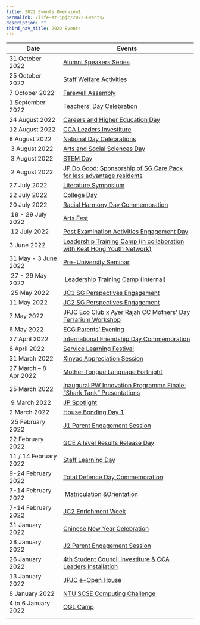 ```yaml
---
title: 2022 Events Overview1
permalink: /life-at-jpjc/2022-Events/
description: ""
third_nav_title: 2022 Events
---
```

| Date | Events | 
| -------- | -------- |
|31 October 2022     |[Alumni Speakers Series](https://www.google.com/url?q=https://www.jpjc.moe.edu.sg/life-at-jpjc/2022-Events/AlumniSpeakersSeries/&sa=D&source=editors&ust=1670864634402035&usg=AOvVaw1Y4S8-ejpr1z_yVvXkmTzB)   | 
| 25 October 2022 | [Staff Welfare Activities](https://www.google.com/url?q=https://www.jpjc.moe.edu.sg/life-at-jpjc/2022-Events/StaffWelfareActivities/&sa=D&source=editors&ust=1670864634402905&usg=AOvVaw0w9-X9ItxA2KOD_seCRJZw) |
|   7 October 2022  |  [Farewell Assembly](https://www.google.com/url?q=https://www.jpjc.moe.edu.sg/life-at-jpjc/2022-Events/FarewellAssembly/&sa=D&source=editors&ust=1670864634403674&usg=AOvVaw3yrJbffxDTgDzu7xN67glk)   | 
| 1 September 2022| [Teachers’ Day Celebration](https://www.google.com/url?q=https://www.jpjc.moe.edu.sg/life-at-jpjc/2022-Events/TeachersDayCelebration/&sa=D&source=editors&ust=1670864634404387&usg=AOvVaw3aXaIFIxKi63G2DMnsZ2BX) |
|  24 August 2022   |   [Careers and Higher Education Day](https://www.google.com/url?q=https://www.jpjc.moe.edu.sg/life-at-jpjc/2022-Events/CareersandHigherEducationDay/&sa=D&source=editors&ust=1670864634405172&usg=AOvVaw0HEs6bPU_QS7XvJT7IWI8m)  | 
|12 August 2022| [CCA Leaders Investiture](https://www.google.com/url?q=https://www.jpjc.moe.edu.sg/life-at-jpjc/2022-Events/CCALeadersInvestiture/&sa=D&source=editors&ust=1670864634405913&usg=AOvVaw1PDq4PPczQ8bd1U82iUi5J)|
|    8 August 2022 |    [National Day Celebrations](https://www.google.com/url?q=https://staging.d1kt1aspitrtfv.amplifyapp.com/life-at-jpjc/2022-Events/nationaldaycelebrations/&sa=D&source=editors&ust=1670867751928221&usg=AOvVaw0ghGYlPscYhEYHN6NY7VAi) | 
|   3 August 2022   |   [Arts and Social Sciences Day](https://www.google.com/url?q=https://jpjc.moe.edu.sg/life-at-jpjc-1/2022-events/arts-and-social-sciences-day&sa=D&source=editors&ust=1670867751928897&usg=AOvVaw1BmS0bGD-QiB41O8mup30j)  | 
|    3 August 2022  |    [STEM Day](https://www.google.com/url?q=https://www.jpjc.moe.edu.sg/life-at-jpjc/2022-Events/stemday/&sa=D&source=editors&ust=1670867751929475&usg=AOvVaw00hb98Cs3Q1ADc00ulIcGB) | 
|    2 August 2022  |    [JP Do Good: Sponsorship of SG Care Pack for less advantage residents](https://www.google.com/url?q=https://www.jpjc.moe.edu.sg/life-at-jpjc/2022-Events/jpdogood/&sa=D&source=editors&ust=1670867751930093&usg=AOvVaw0NF_cGj9B21WQsslJw0jlK) | 
|  27 July 2022   |  [Literature Symposium](https://www.google.com/url?q=https://www.jpjc.moe.edu.sg/life-at-jpjc/2022-Events/LiteratureSymposium/&sa=D&source=editors&ust=1670867751930694&usg=AOvVaw0VUo3Q4e6wduGhnPai5Efe)   | 
|   22 July 2022  |  [College Day](https://www.jpjc.moe.edu.sg/life-at-jpjc/2022-Events/collegeday/)  | 
|     20 July 2022|     [Racial Harmony Day Commemoration](https://www.google.com/url?q=https://jpjc.moe.edu.sg/life-at-jpjc-1/2022-events/racial-harmony-day-commemoration&sa=D&source=editors&ust=1670864634410892&usg=AOvVaw1N9rF9nG_hTGmvGqR2_rmE)| 
|   18 - 29 July 2022   |  [Arts Fest](https://www.google.com/url?q=https://jpjc.moe.edu.sg/life-at-jpjc-1/2022-events/arts-fest&sa=D&source=editors&ust=1670864634411652&usg=AOvVaw1bQDTBZbtaVHOtPCD9NRAc)   | 
|     12 July 2022 |   [Post Examination Activities Engagement Day](https://www.google.com/url?q=https://jpjc.moe.edu.sg/life-at-jpjc-1/2022-events/post-examination-activities-engagement-day&sa=D&source=editors&ust=1670864634412459&usg=AOvVaw1rEcRVU_yZEbJg_OyZ33Gc)  | 
|   3 June 2022  |    [Leadership Training Camp (in collaboration with Keat Hong Youth Network)](https://www.google.com/url?q=https://jpjc.moe.edu.sg/life-at-jpjc-1/2022-events/leadership-training-camp-in-collaboration-with-keat-hong-youth-network&sa=D&source=editors&ust=1670864634413294&usg=AOvVaw3epF6Iq6MtRxsdke0pLnOV) | 
|  31 May - 3 June 2022   |    [Pre-University Seminar](https://www.google.com/url?q=https://jpjc.moe.edu.sg/life-at-jpjc-1/2022-events/pre-university-seminar&sa=D&source=editors&ust=1670864634414029&usg=AOvVaw3dl2_yYi7QfKHH7DjN-8RC) | 
|    27 - 29 May 2022  |   [Leadership Training Camp (Internal)](https://www.google.com/url?q=https://jpjc.moe.edu.sg/life-at-jpjc-1/2022-events/leadership-training-camp-internal&sa=D&source=editors&ust=1670864634414776&usg=AOvVaw38ZCKjWvEXzH26QEpKM_p-)   | 
|  25 May 2022    |    [JC1 SG Perspectives Engagement](https://www.google.com/url?q=https://jpjc.moe.edu.sg/life-at-jpjc-1/2022-events/jc1-sg-perspectives-engagement&sa=D&source=editors&ust=1670864634415554&usg=AOvVaw0DNxWGBfb5ivIKyy2UK2hG) | 
|   11 May 2022  |  [JC2 SG Perspectives Engagement](https://www.google.com/url?q=https://jpjc.moe.edu.sg/life-at-jpjc-1/2022-events/jc2-sg-perspectives-engagement&sa=D&source=editors&ust=1670864634416329&usg=AOvVaw1iTAMSt6T86f3vOgeYP1sC)   | 
|  7 May 2022   | [JPJC Eco Club x Ayer Rajah CC Mothers' Day Terrarium Workshop](https://www.google.com/url?q=https://jpjc.moe.edu.sg/life-at-jpjc-1/2022-events/jpjc-eco-club-x-ayer-rajah-cc-mothers-day-terrarium-workshop&sa=D&source=editors&ust=1670864634417170&usg=AOvVaw3pnUE0lh2KccEw6o07kIx8)    | 
|   6 May 2022  |   [ECG Parents’ Evening](https://www.google.com/url?q=https://jpjc.moe.edu.sg/life-at-jpjc-1/2022-events/ecg-parents-evening&sa=D&source=editors&ust=1670864634417915&usg=AOvVaw3QmOwM4MbK_UNWvVvlugho)  | 
|    27 April 2022 |    [International Friendship Day Commemoration](https://www.google.com/url?q=https://jpjc.moe.edu.sg/life-at-jpjc-1/2022-events/international-friendship-day-commemoration&sa=D&source=editors&ust=1670864634418672&usg=AOvVaw013iACH0ikvZzAHzGP2o0J) | 
|    6 April 2022 |  [Service Learning Festival](https://www.google.com/url?q=https://jpjc.moe.edu.sg/life-at-jpjc-1/2022-events/service-learning-festival&sa=D&source=editors&ust=1670864634419388&usg=AOvVaw0etxNeyzu5C_irZ6gE-q_k)   | 
|  31 March 2022   | [Xinyao Appreciation Session](https://www.google.com/url?q=https://jpjc.moe.edu.sg/life-at-jpjc-1/2022-events/xinyao-appreciation-session&sa=D&source=editors&ust=1670864634420129&usg=AOvVaw1hjjO4lnBLD_RXW4y9XxMA)    | 
|   27 March – 8 Apr 2022  |  [Mother Tongue Language Fortnight](https://www.google.com/url?q=https://jpjc.moe.edu.sg/life-at-jpjc-1/2022-events/mother-tongue-language-fortnight&sa=D&source=editors&ust=1670864634420842&usg=AOvVaw19o08nvctM4SsBZHHSL-tp)   | 
| 25 March 2022 |    [Inaugural PW Innovation Programme Finale: “Shark Tank” Presentations](https://www.google.com/url?q=https://jpjc.moe.edu.sg/life-at-jpjc-1/2022-events/inaugural-pw-innovation-programme-finale-shark-tank-presentations&sa=D&source=editors&ust=1670864634421679&usg=AOvVaw1G1mIPg-Kjk1o8nx6l_IV7) |
|   9 March 2022|   [JP Spotlight](https://www.google.com/url?q=https://jpjc.moe.edu.sg/life-at-jpjc-1/2022-events/jp-spotlight&sa=D&source=editors&ust=1670864634422425&usg=AOvVaw2PIlNwdeQrTBier39fwE6_)  |
| 2 March 2022 |   [House Bonding Day 1](https://www.google.com/url?q=https://jpjc.moe.edu.sg/life-at-jpjc-1/2022-events/house-bonding-day-1&sa=D&source=editors&ust=1670864634423205&usg=AOvVaw1-3ijn2F7GFjAbUCceaTPy)  |
|   25 February 2022|    [J1 Parent Engagement Session](https://www.google.com/url?q=https://jpjc.moe.edu.sg/life-at-jpjc-1/2022-events/j1-parent-engagement-session&sa=D&source=editors&ust=1670864634423974&usg=AOvVaw0-tclLjuxIA2IlfRgITULS) |
| 22 February 2022 |     [GCE A level Results Release Day](https://www.google.com/url?q=https://jpjc.moe.edu.sg/life-at-jpjc-1/2022-events/gce-a-level-results-release-day&sa=D&source=editors&ust=1670864634424771&usg=AOvVaw2L1v1PAxmcpE8BwskTPBn7)|
|  11 / 14 February 2022|   [Staff Learning Day](https://www.google.com/url?q=https://jpjc.moe.edu.sg/life-at-jpjc-1/2022-events/staff-learning-day&sa=D&source=editors&ust=1670864634425547&usg=AOvVaw2CiA7KC2RHWP7oUCY79cCX)  |
| 9-24 February 2022 |   [Total Defence Day Commemoration](https://www.google.com/url?q=https://jpjc.moe.edu.sg/life-at-jpjc-1/2022-events/total-defence-day-commemoration&sa=D&source=editors&ust=1670864634426349&usg=AOvVaw3Zf4jTWVp8leu0mlsABeGG)  |
|  7-14 February 2022|    [Matriculation &Orientation](https://www.google.com/url?q=https://jpjc.moe.edu.sg/life-at-jpjc-1/2022-events/matriculation-n-orientation&sa=D&source=editors&ust=1670864634427090&usg=AOvVaw2GtXw1myqVHNnzJBQAVGg8)  |
|  7-14 February 2022|   [JC2 Enrichment Week](https://www.google.com/url?q=https://jpjc.moe.edu.sg/life-at-jpjc-1/2022-events/jc2-enrichment-week&sa=D&source=editors&ust=1670864634427801&usg=AOvVaw3uCCnh5puwZkMCgtHR5keo)  |
|  31 January 2022|   [Chinese New Year Celebration](https://www.google.com/url?q=https://jpjc.moe.edu.sg/life-at-jpjc-1/2022-events/chinese-new-year-celebration&sa=D&source=editors&ust=1670864634428530&usg=AOvVaw3Ipjy53lJ_74S4T6_wZSIz)  |
|  28 January 2022|  [J2 Parent Engagement Session](https://www.google.com/url?q=https://jpjc.moe.edu.sg/life-at-jpjc-1/2022-events/j2-parent-engagement-session&sa=D&source=editors&ust=1670864634429403&usg=AOvVaw22dQ61lybQugOggZCs_hRu)   |
|  26 January 2022|     [4th Student Council Investiture & CCA Leaders Installation](https://www.google.com/url?q=https://jpjc.moe.edu.sg/life-at-jpjc-1/2022-events/4th-student-council-investiture-n-cca-leaders-installation&sa=D&source=editors&ust=1670864634430638&usg=AOvVaw3WGZFXWToh7kABXFVBTXz7)|
|  13 January 2022|  [JPJC e-Open House](https://www.google.com/url?q=https://jpjc.moe.edu.sg/life-at-jpjc-1/2022-events/jpjc-e-open-house&sa=D&source=editors&ust=1670864634431735&usg=AOvVaw0OMMrnhfGS7k99EOkJxUyr)   |
| 8 January 2022 |   [NTU SCSE Computing Challenge](https://www.google.com/url?q=https://jpjc.moe.edu.sg/life-at-jpjc-1/2022-events/ntu-scse-computing-challenge&sa=D&source=editors&ust=1670864634432880&usg=AOvVaw2_vpprzmNDqP0DKXdu35JH)  |
| 4 to 6 January 2022 |    [OGL Camp](https://www.google.com/url?q=https://jpjc.moe.edu.sg/life-at-jpjc-1/2022-events/ogl-camp&sa=D&source=editors&ust=1670864634434041&usg=AOvVaw3Tenoqn7rIxCy0h4-lqjtA) |
|  |     |